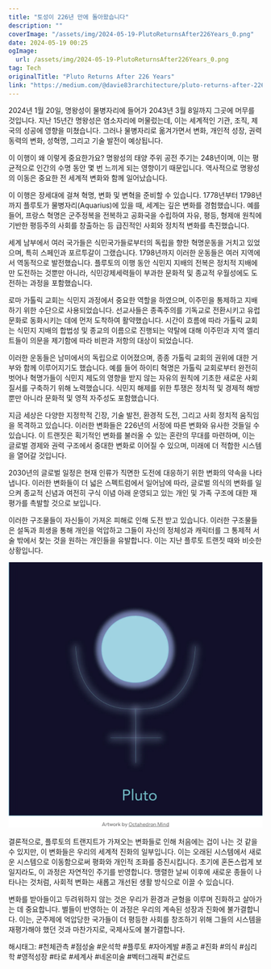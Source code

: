 ```yaml
---
title: "토성이 226년 만에 돌아왔습니다"
description: ""
coverImage: "/assets/img/2024-05-19-PlutoReturnsAfter226Years_0.png"
date: 2024-05-19 00:25
ogImage: 
  url: /assets/img/2024-05-19-PlutoReturnsAfter226Years_0.png
tag: Tech
originalTitle: "Pluto Returns After 226 Years"
link: "https://medium.com/@davie83rarchitecture/pluto-returns-after-226-years-60315b66a414"
---
```



2024년 1월 20일, 명왕성이 물병자리에 들어가 2043년 3월 8일까지 그곳에 머무를 것입니다. 지난 15년간 명왕성은 염소자리에 머물렀는데, 이는 세계적인 기관, 조직, 제국의 성공에 영향을 미쳤습니다. 그러나 물병자리로 옮겨가면서 변화, 개인적 성장, 권력 동력의 변화, 성혁명, 그리고 기술 발전이 예상됩니다.

이 이행이 왜 이렇게 중요한가요? 명왕성의 태양 주위 공전 주기는 248년이며, 이는 평균적으로 인간의 수명 동안 몇 번 느끼게 되는 영향이기 때문입니다. 역사적으로 명왕성의 이동은 중요한 전 세계적 변화와 함께 일어났습니다.

<div class="content-ad"></div>

이 이행은 장세대에 걸쳐 혁명, 변화 및 변혁을 준비할 수 있습니다. 1778년부터 1798년까지 플루토가 물병자리(Aquarius)에 있을 때, 세계는 깊은 변화를 경험했습니다. 예를 들어, 프랑스 혁명은 군주정복을 전복하고 공화국을 수립하여 자유, 평등, 형제애 원칙에 기반한 평등주의 사회를 창출하는 등 급진적인 사회와 정치적 변화를 촉진했습니다.

세계 남부에서 여러 국가들은 식민국가들로부터의 독립을 향한 혁명운동을 거치고 있었으며, 특히 스페인과 포르투갈이 그랬습니다. 1798년까지 이러한 운동들은 여러 지역에서 역동적으로 발전했습니다. 플루토의 이행 동안 식민지 지배의 전복은 정치적 지배에만 도전하는 것뿐만 아니라, 식민강제세력들이 부과한 문화적 및 종교적 우월성에도 도전하는 과정을 포함했습니다.

로마 가톨릭 교회는 식민지 과정에서 중요한 역할을 하였으며, 이주민을 통제하고 지배하기 위한 수단으로 사용되었습니다. 선교사들은 종족주의를 기독교로 전환시키고 유럽 문화로 동화시키는 데에 먼저 도착하여 활약했습니다. 시간이 흐름에 따라 가톨릭 교회는 식민지 지배의 합법성 및 종교의 이름으로 진행되는 약탈에 대해 이주민과 지역 엘리트들이 의문을 제기함에 따라 비판과 저항의 대상이 되었습니다.

이러한 운동들은 남미에서의 독립으로 이어졌으며, 종종 가톨릭 교회의 권위에 대한 거부와 함께 이루어지기도 했습니다. 예를 들어 하이티 혁명은 가톨릭 교회로부터 완전히 벗어나 혁명가들이 식민지 제도의 영향을 받지 않는 자유의 원칙에 기초한 새로운 사회질서를 구축하기 위해 노력했습니다. 식민지 해제를 위한 투쟁은 정치적 및 경제적 해방뿐만 아니라 문화적 및 영적 자주성도 포함했습니다.

<div class="content-ad"></div>

지금 세상은 다양한 지정학적 긴장, 기술 발전, 환경적 도전, 그리고 사회 정치적 움직임을 목격하고 있습니다. 이러한 변화들은 226년의 서정에 따른 변화와 유사한 것들일 수 있습니다. 이 트랜짓은 획기적인 변화를 불러올 수 있는 혼란의 무대를 마련하며, 이는 글로벌 경제와 권력 구조에서 중대한 변화로 이어질 수 있으며, 미래에 더 적합한 시스템을 열어갈 것입니다.

2030년의 글로벌 일정은 현재 인류가 직면한 도전에 대응하기 위한 변화의 약속을 나타냅니다. 이러한 변화들이 더 넓은 스펙트럼에서 일어남에 따라, 글로벌 의식의 변화를 일으켜 종교적 신념과 여전히 구식 이념 아래 운영되고 있는 개인 및 가족 구조에 대한 재평가를 촉발할 것으로 보입니다.

이러한 구조물들이 자신들이 가져온 피해로 인해 도전 받고 있습니다. 이러한 구조물들은 설독과 희생을 통해 개인을 억압하고 그들이 자신의 정체성과 캐릭터를 그 통제적 서술 밖에서 찾는 것을 원하는 개인들을 유발합니다. 이는 지난 플루토 트랜짓 때와 비슷한 상황입니다.

![image](/assets/img/2024-05-19-PlutoReturnsAfter226Years_0.png)

<div class="content-ad"></div>

결론적으로, 플루토의 트랜지트가 가져오는 변화들로 인해 처음에는 겁이 나는 것 같을 수 있지만, 이 변화들은 우리의 세계적 진화의 일부입니다. 이는 오래된 시스템에서 새로운 시스템으로 이동함으로써 평화와 개인적 조화를 증진시킵니다. 초기에 혼돈스럽게 보일지라도, 이 과정은 자연적인 주기를 반영합니다. 맹렬한 날씨 이후에 새로운 종들이 나타나는 것처럼, 사회적 변화는 새롭고 개선된 생활 방식으로 이끌 수 있습니다.

변화를 받아들이고 두려워하지 않는 것은 우리가 환경과 균형을 이루며 진화하고 살아가는 데 중요합니다. 별들이 반영하는 이 과정은 우리의 계속된 성장과 진화에 불가결합니다. 이는, 군주제에 억압당한 국가들이 더 평등한 사회를 창조하기 위해 그들의 시스템을 재평가해야 했던 것과 마찬가지로, 국제사도에 불가결합니다.

해시태그: #천체관측 #점성술 #운석학 #플루토 #자아계발 #종교 #진화 #의식 #심리학 #영적성장 #타로 #세계사 #네온미술 #벡터그래픽 #건로드